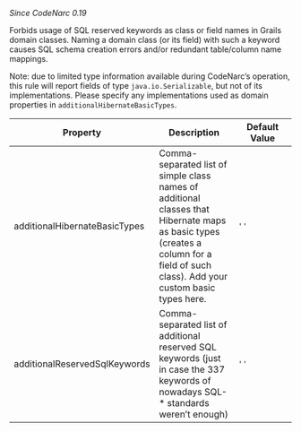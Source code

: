 *Since CodeNarc 0.19*

Forbids usage of SQL reserved keywords as class or field names in Grails
domain classes. Naming a domain class (or its field) with such a keyword
causes SQL schema creation errors and/or redundant table/column name
mappings.

Note: due to limited type information available during CodeNarc’s
operation, this rule will report fields of type `java.io.Serializable`,
but not of its implementations. Please specify any implementations used
as domain properties in `additionalHibernateBasicTypes`.

<table>
<colgroup>
<col style="width: 40%" />
<col style="width: 33%" />
<col style="width: 25%" />
</colgroup>
<thead>
<tr class="header">
<th>Property</th>
<th>Description</th>
<th>Default Value</th>
</tr>
</thead>
<tbody>
<tr class="odd">
<td>additionalHibernateBasicTypes</td>
<td>Comma-separated list of simple class names of additional classes that Hibernate maps as basic types (creates a column for a field of such class). Add your custom basic types here.</td>
<td><code>''</code></td>
</tr>
<tr class="even">
<td>additionalReservedSqlKeywords</td>
<td>Comma-separated list of additional reserved SQL keywords (just in case the 337 keywords of nowadays SQL-* standards weren’t enough)</td>
<td><code>''</code></td>
</tr>
</tbody>
</table>
